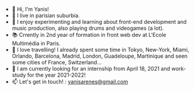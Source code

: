 - 👋 Hi, I'm Yanis!
- 📍 I live in parisian suburbia.
- 👀 I enjoy experimenting and learning about front-end development and music production, also playing drums and videogames (a lot).
- 📚 Crrently in 2nd year of formation in front web dev at L'Ecole Multimédia in Paris.
- 🧳 I love travelling! I already spent some time in Tokyo, New-York, Miami, Orlando, Barcelona, Madrid, London, Guadeloupe, Martinique and seen some cities of France, Switzerland...
- 🙋 I am currently looking for an internship from April 18, 2021 and work-study for the year 2021-2022!
- 📫 Let's get in touch! : yanisarenes@gmail.com
